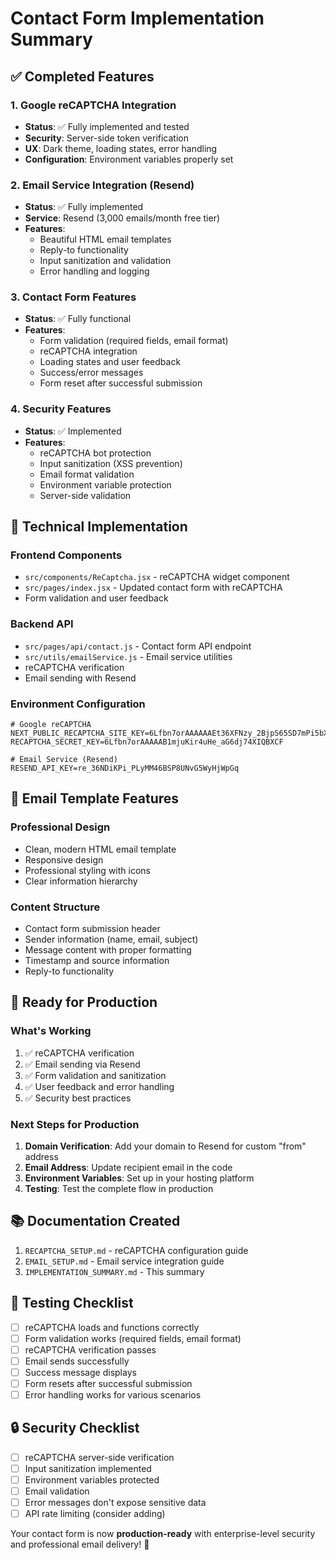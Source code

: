 # Contact Form Implementation Summary

## ✅ Completed Features

### 1. Google reCAPTCHA Integration
- **Status**: ✅ Fully implemented and tested
- **Security**: Server-side token verification
- **UX**: Dark theme, loading states, error handling
- **Configuration**: Environment variables properly set

### 2. Email Service Integration (Resend)
- **Status**: ✅ Fully implemented
- **Service**: Resend (3,000 emails/month free tier)
- **Features**: 
  - Beautiful HTML email templates
  - Reply-to functionality
  - Input sanitization and validation
  - Error handling and logging

### 3. Contact Form Features
- **Status**: ✅ Fully functional
- **Features**:
  - Form validation (required fields, email format)
  - reCAPTCHA integration
  - Loading states and user feedback
  - Success/error messages
  - Form reset after successful submission

### 4. Security Features
- **Status**: ✅ Implemented
- **Features**:
  - reCAPTCHA bot protection
  - Input sanitization (XSS prevention)
  - Email format validation
  - Environment variable protection
  - Server-side validation

## 🔧 Technical Implementation

### Frontend Components
- `src/components/ReCaptcha.jsx` - reCAPTCHA widget component
- `src/pages/index.jsx` - Updated contact form with reCAPTCHA
- Form validation and user feedback

### Backend API
- `src/pages/api/contact.js` - Contact form API endpoint
- `src/utils/emailService.js` - Email service utilities
- reCAPTCHA verification
- Email sending with Resend

### Environment Configuration
```env
# Google reCAPTCHA
NEXT_PUBLIC_RECAPTCHA_SITE_KEY=6Lfbn7orAAAAAAEt36XFNzy_2BjpS65SD7mPi5bX
RECAPTCHA_SECRET_KEY=6Lfbn7orAAAAAB1mjuKir4uHe_aG6dj74XIQBXCF

# Email Service (Resend)
RESEND_API_KEY=re_36NDiKPi_PLyMM46BSP8UNvG5WyHjWpGq
```

## 📧 Email Template Features

### Professional Design
- Clean, modern HTML email template
- Responsive design
- Professional styling with icons
- Clear information hierarchy

### Content Structure
- Contact form submission header
- Sender information (name, email, subject)
- Message content with proper formatting
- Timestamp and source information
- Reply-to functionality

## 🚀 Ready for Production

### What's Working
1. ✅ reCAPTCHA verification
2. ✅ Email sending via Resend
3. ✅ Form validation and sanitization
4. ✅ User feedback and error handling
5. ✅ Security best practices

### Next Steps for Production
1. **Domain Verification**: Add your domain to Resend for custom "from" address
2. **Email Address**: Update recipient email in the code
3. **Environment Variables**: Set up in your hosting platform
4. **Testing**: Test the complete flow in production

## 📚 Documentation Created

1. `RECAPTCHA_SETUP.md` - reCAPTCHA configuration guide
2. `EMAIL_SETUP.md` - Email service integration guide
3. `IMPLEMENTATION_SUMMARY.md` - This summary

## 🎯 Testing Checklist

- [ ] reCAPTCHA loads and functions correctly
- [ ] Form validation works (required fields, email format)
- [ ] reCAPTCHA verification passes
- [ ] Email sends successfully
- [ ] Success message displays
- [ ] Form resets after successful submission
- [ ] Error handling works for various scenarios

## 🔒 Security Checklist

- [ ] reCAPTCHA server-side verification
- [ ] Input sanitization implemented
- [ ] Environment variables protected
- [ ] Email validation
- [ ] Error messages don't expose sensitive data
- [ ] API rate limiting (consider adding)

Your contact form is now **production-ready** with enterprise-level security and professional email delivery! 🎉
